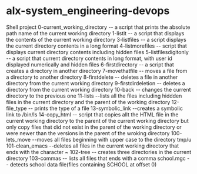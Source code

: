 # alx-system_engineering-devops
Shell project
0-current_working_directory -- a script that prints the absolute path name of the current working directory 1-listit -- a script that displays the contents of the current working directory 3-listfiles -- a script displays the current directory contents in a long format 4-listmorefiles -- script that displays current directory contents including hidden files 5-listfilesdigitonly -- a script that current directory contents in long format, with user id displayed numerically and hidden files 6-firstdirectory -- a script that creates a directory in another directory 7-movethatfile -- moves a file from a directory to another directory 8-firstdelete -- deletes a file in another directory from the current working directory 9-firstdirdeletion -- deletes a directory from the current working directory 10-back -- changes the current directory to the previous one 11-lists --lists all the files including hiddden files in the current directory and the parent of the working directory 12-file_type -- prints the type of a file 13-symbolic_link --creates a symbolic link to /bin/ls 14-copy_html -- script that copies allt the HTML file in the current working directory to the parent of the current working directory but only copy files that did not exist in the parent of the working directory or were newer than the versions in the parent of the wroking directory 100-lets_move --moves all files beginning with upper case to the directory tmp/u 101-clean_emacs --deletes all files in the current working directory that ends with the character ~ 102-tree -- creates three directories in the current directory 103-commas -- lists all files that ends with a comma school.mgc -- detects school data file(files containing SCHOOL at offset 0)
